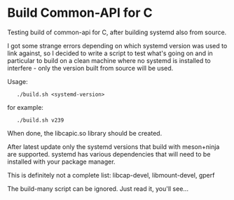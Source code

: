 Build Common-API for C
======================

Testing build of common-api for C, after building systemd also from source.

I got some strange errors depending on which systemd version was used to
link against, so I decided to write a script to test what's going on and in
particular to build on a clean machine where no systemd is installed to
interfere - only the version built from source will be used.

Usage:
```
   ./build.sh <systemd-version>
```

for example:

```
   ./build.sh v239
```

When done, the libcapic.so library should be created.

After latest update only the systemd versions that build with meson+ninja
are supported.  systemd has various dependencies that will need to be
installed with your package manager.

This is definitely not a complete list: libcap-devel, libmount-devel, gperf

The build-many script can be ignored.  Just read it, you'll see...


